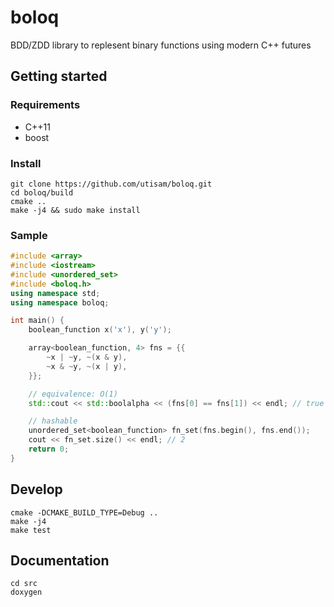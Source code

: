 # boloq

BDD/ZDD library to replesent binary functions using modern C++ futures

## Getting started

### Requirements

* C++11
* boost

### Install

    git clone https://github.com/utisam/boloq.git
    cd boloq/build
    cmake ..
    make -j4 && sudo make install

### Sample

```c++
#include <array>
#include <iostream>
#include <unordered_set>
#include <boloq.h>
using namespace std;
using namespace boloq;

int main() {
    boolean_function x('x'), y('y');

    array<boolean_function, 4> fns = {{
        ~x | ~y, ~(x & y),
        ~x & ~y, ~(x | y),
    }};

    // equivalence: O(1)
    std::cout << std::boolalpha << (fns[0] == fns[1]) << endl; // true

    // hashable
    unordered_set<boolean_function> fn_set(fns.begin(), fns.end());
    cout << fn_set.size() << endl; // 2
    return 0;
}
```

## Develop

    cmake -DCMAKE_BUILD_TYPE=Debug ..
    make -j4
    make test

## Documentation

    cd src
    doxygen
